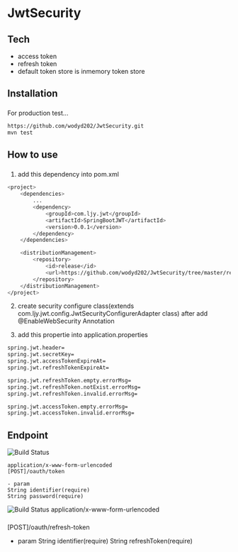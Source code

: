 # JwtSecurity

## Tech
- access token
- refresh token
- default token store is inmemory token store

###
## Installation
###

For production test...

```sh
https://github.com/wodyd202/JwtSecurity.git
mvn test
```

###
## How to use
###

1. add this dependency into pom.xml

```sh
<project>
	<dependencies>
		...
		<dependency>
			<groupId>com.ljy.jwt</groupId>
			<artifactId>SpringBootJWT</artifactId>
			<version>0.0.1</version>
		</dependency>
	</dependencies>

	<distributionManagement>
		<repository>
			<id>release</id>
			<url>https://github.com/wodyd202/JwtSecurity/tree/master/release/com/kakao/SpringBootJWT</url>
		</repository>
	</distributionManagement>
</project>
```

2. create security configure class(extends com.ljy.jwt.config.JwtSecurityConfigurerAdapter class) after add @EnableWebSecurity Annotation

3. add this propertie into application.properties

```sh
spring.jwt.header=
spring.jwt.secretKey=
spring.jwt.accessTokenExpireAt=
spring.jwt.refreshTokenExpireAt=

spring.jwt.refreshToken.empty.errorMsg=
spring.jwt.refreshToken.notExist.errorMsg=
spring.jwt.refreshToken.invalid.errorMsg=

spring.jwt.accessToken.empty.errorMsg=
spring.jwt.accessToken.invalid.errorMsg=
```

## Endpoint
![Build Status](https://img.shields.io/static/v1?label=&message=accessToken%20Boot&color=green)
```
application/x-www-form-urlencoded
[POST]/oauth/token

- param
String identifier(require)
String password(require)
```

![Build Status](https://img.shields.io/static/v1?label=&message=refreshToken%20Boot&color=green)
application/x-www-form-urlencoded
### 
[POST]/oauth/refresh-token

- param
String identifier(require)
String refreshToken(require)
